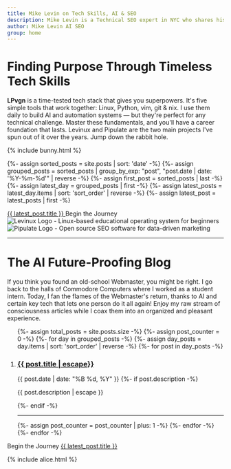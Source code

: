 ```yaml
---
title: Mike Levin on Tech Skills, AI & SEO
description: Mike Levin is a Technical SEO expert in NYC who shares his passion for future-proofing tech skills through Linux, Python, vim, and git. With 25+ years of experience in SEO and web development, he helps others master timeless tools while building AI-powered SEO automation systems.
author: Mike Levin AI SEO
group: home
---
```


<script type="application/ld+json">
{
  "@context": "https://schema.org",
  "@type": "WebPage",
  "name": "Mike Levin on Tech Skills, AI & SEO",
  "description": "Discover how to future-proof your tech career with timeless tools like Linux, Python, vim & git (LPvg). Learn from an experienced Technical SEO expert who combines classic skills with modern AI automation.",
  "author": {
    "@type": "Person",
    "name": "Mike Levin"
  },
  "mainEntity": {
    "@type": "Blog",
    "blogPost": [
    // ... individual posts can be referenced here
    ]
  }
}
</script>

# Finding Purpose Through Timeless Tech Skills

<div class="bunny-trail">
<p><b>LPvgn</b> is a time-tested tech stack that gives you superpowers. It's five simple tools that work together: Linux, Python, vim, git & nix. I use them daily to build AI and automation systems — but they're perfect for any technical challenge. Master these fundamentals, and you'll have a career foundation that lasts. Levinux and Pipulate are the two main projects I've spun out of it over the years. Jump down the rabbit hole.</p>
{% include bunny.html %}
</div>

{%- assign sorted_posts = site.posts | sort: 'date' -%}
{%- assign grouped_posts = sorted_posts | group_by_exp: "post", "post.date | date: '%Y-%m-%d'" | reverse -%}
{%- assign first_post = sorted_posts | last -%}
{%- assign latest_day = grouped_posts | first -%}
{%- assign latest_posts = latest_day.items | sort: 'sort_order' | reverse -%}
{%- assign latest_post = latest_posts | first -%}
<div class="next-post">
  <div class="previous-post placeholder"></div>
  <div class="next-post wiggle-prompt">
    <a href="https://mikelev.in{{ latest_post.url }}">
      <span>{{ latest_post.title }}</span>
    </a>
    <span class="nav-label">Begin the Journey</span>
  </div>
</div>

<div class="logo-container">
    <div class="logo-item">
          <img src="https://mikelev.in/assets/logo/Levinux.PNG" alt="Levinux Logo - Linux-based educational operating system for beginners" />
    </div>
    <div class="logo-item">
          <img src="https://mikelev.in/assets/logo/Pipulate.PNG" alt="Pipulate Logo - Open source SEO software for data-driven marketing" />
    </div>
</div>

---

# The AI Future-Proofing Blog

If you think you found an old-school Webmaster, you might be right. I go back to the halls of Commodore Computers where I worked as a student intern. Today, I fan the flames of the Webmaster's return, thanks to AI and certain key tech that lets one person do it all again! Enjoy my raw stream of consciousness articles while I coax them into an organized and pleasant experience.

<ol reversed>
  {%- assign total_posts = site.posts.size -%}
  {%- assign post_counter = 0 -%}
  {%- for day in grouped_posts -%}
    {%- assign day_posts = day.items | sort: 'sort_order' | reverse -%}
    {%- for post in day_posts -%}
      <li value="{{ total_posts | minus: post_counter }}">
        <h3><a href="https://mikelev.in{{ post.url }}" class="arrow-link">{{ post.title | escape}}</a></h3>
        <span class="post-date">{{ post.date | date: "%B %d, %Y" }}</span>
        {%- if post.description -%}
          <p>{{ post.description | escape }}</p>
        {%- endif -%}
        <script type="application/ld+json">
        {
          "@context": "https://schema.org",
          "@type": "BlogPosting",
          "headline": "{{ post.title }}",
          "datePublished": "{{ post.date | date_to_xmlschema }}",
          "url": "https://mikelev.in{{ post.url }}"
        }
        </script>
      <hr></li>
      {%- assign post_counter = post_counter | plus: 1 -%}
    {%- endfor -%}
  {%- endfor -%}
</ol>

<div class="next-post">
  <div class="previous-post placeholder"></div>
  <div class="next-post">
    <span class="nav-label">Begin the Journey</span>
    <a href="https://mikelev.in{{ latest_post.url }}">
      <span>{{ latest_post.title }}</span>
    </a>
  </div>
</div>
  
{% include alice.html %}